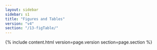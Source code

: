 ```yaml
---
layout: sidebar
sidebar: s1
title: "Figures and Tables"
version: "v4"
section: "/13-figTable/"
---
```

{% include content.html version=page.version section=page.section %}